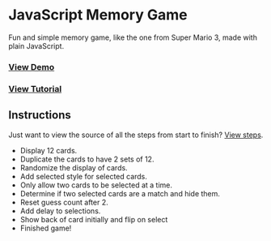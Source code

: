 # JavaScript Memory Game

Fun and simple memory game, like the one from Super Mario 3, made with plain JavaScript.

### [View Demo](http://taniarascia.github.io/memory)
### [View Tutorial](how-to-create-a-memory-game-super-mario-with-plain-javascript)

## Instructions

Just want to view the source of all the steps from start to finish? [View steps](https://gist.github.com/taniarascia/a3b550d568f3e6b693e89786eb333988).

- Display 12 cards.
- Duplicate the cards to have 2 sets of 12.
- Randomize the display of cards.
- Add selected style for selected cards.
- Only allow two cards to be selected at a time.
- Determine if two selected cards are a match and hide them.
- Reset guess count after 2.
- Add delay to selections.
- Show back of card initially and flip on select
- Finished game!